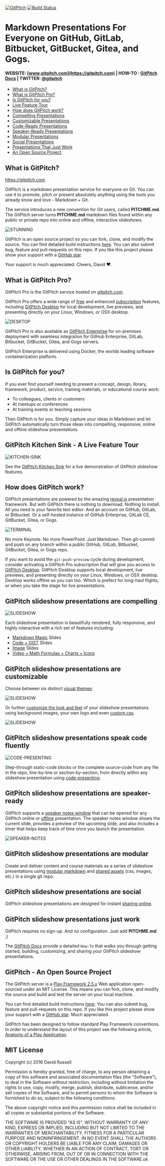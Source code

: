 [![GitPitch](https://gitpitch.com/assets/badge.svg)](https://gitpitch.com/gitpitch/gitpitch/master) [![Build Status](https://semaphoreci.com/api/v1/onetapbeyond/gitpitch/branches/master/shields_badge.svg)](https://semaphoreci.com/onetapbeyond/gitpitch)

# Markdown Presentations For Everyone on GitHub, GitLab, Bitbucket, GitBucket, Gitea, and Gogs.

#### WEBSITE: [www.gitpitch.com](https://gitpitch.com) | HOW-TO : [GitPitch Docs](https://gitpitch.com/docs) | TWITTER: [@gitpitch](https://twitter.com/gitpitch)

- [What is GitPitch?](#what-is-gitpitch)
- [What is GitPitch Pro?](#what-is-gitpitch-pro)
- [Is GitPitch for you?](#is-gitpitch-for-you)
- [Live Feature Tour](#gitpitch-kitchen-sink---a-live-feature-tour)
- [How does GitPitch work?](#how-does-gitpitch-work)
- [Compelling Presentations](#gitpitch-slideshow-presentations-are-compelling)
- [Customizable Presentations](#gitpitch-slideshow-presentations-are-customizable)
- [Code-Ready Presentations](#gitpitch-slideshow-presentations-speak-code-fluently)
- [Speaker-Ready Presentations](#gitpitch-slideshow-presentations-are-speaker-ready)
- [Modular Presentations](#gitpitch-slideshow-presentations-are-modular)
- [Social Presentations](#gitpitch-slideshow-presentations-are-social)
- [Presentations That Just Work](#gitpitch-slideshow-presentations-just-work)
- [An Open Source Project](#gitpitch---an-open-source-project)

## What is GitPitch?

https://gitpitch.com

GitPitch is a markdown presentation service for everyone on Git. You can use it
to promote, pitch or present absolutely anything using the tools you already
know and love - Markdown + Git.

The service introduces a new convention for Git users, called **PITCHME.md**.
The GitPitch server turns **PITCHME.md** markdown files found within any public
or private repo into online and offline, interactive slideshows.

![STUNNING](assets/images/stunning.png)

GitPitch is an open source project so you can fork, clone, and modify the source.
You can find detailed build instructions [here](https://github.com/gitpitch/gitpitch/wiki/Server-Build-Instructions).
You can also submit bug, feature and pull-requests on this repo. If you like
this project please show your support with a [GitHub star](https://github.com/gitpitch/gitpitch/stargazers).

Your support is much appreciated. Cheers, David :heart:.

## What is GitPitch Pro?

GitPitch Pro is the GitPitch service hosted on [gitpitch.com](https://gitpitch.com).

GitPitch Pro offers a wide range of [free](https://gitpitch.com/features) and
enhanced [subscription](https://gitpitch.com/pro-features) features, including
[GitPitch Desktop](https://gitpitch.com/desktop) for local development, live
previews, and presenting directly on your Linux, Windows, or OSX desktop.

![DESKTOP](assets/images/think-type-see.png)

GitPitch Pro is also available as [GitPitch Enterprise](https://gitpitch.com/docs/about/enterprise)
for on-premises deployment with seamless integration for GitHub Enterprise,
GitLab, Bitbucket, GitBucket, Gitea, and Gogs servers.

GitPitch Enterprise is delivered using Docker, the worlds leading software
containerization platform.

## Is GitPitch for you?

If you ever find yourself needing to present a concept, design, library, framework, product, service, training materials, or educational course work:

- To colleagues, clients or customers
- At meetups or conferences
- At training events or teaching sessions

Then GitPitch is for you. Simply capture your ideas in Markdown and let GitPitch automatically turn those ideas into compelling, responsive, online and offline slideshow presentations.

## GitPitch Kitchen Sink - A Live Feature Tour

![KITCHEN-SINK](assets/images/kitchen-sink.jpg)

See the [GitPitch Kitchen Sink](https://gitpitch.com/gitpitch/kitchen-sink) for a live demonstration of GitPitch slideshow features.

## How does GitPitch work?

GitPitch presentations are powered by the amazing [reveal.js](https://github.com/hakimel/reveal.js) presentation framework. But with GitPitch there is nothing to download. Nothing to install. All you need is your favorite text editor. And an account on GitHub, GitLab, or Bitbucket. Or a self-hosted instance of GitHub Enterprise, GitLab CE, GitBucket, Gitea, or Gogs.

![TERMINAL](images/gp-terminal.png)

No more Keynote. No more PowerPoint. Just Markdown. Then git-commit and push on
any branch within a public GitHub, GitLab, Bitbucket, GitBucket, Gitea, or Gogs repo.

If you want to avoid the `git-push-preview` cycle during development, consider activating a GitPitch Pro subscription that will give you access to [GitPitch Desktop](https://gitpitch.com/desktop). GitPitch Desktop supports local development, live previews, and presenting directly on your Linux, Windows, or OSX desktop. Desktop works offline so you can too. Which is prefect for long-haul flights, or when you take the stage for live presentations.

## GitPitch slideshow presentations are compelling

![SLIDESHOW](images/gp-slideshow-master.png)

Each slideshow presentation is beautifully rendered, fully responsive, and highly interactive with a rich set of features including:

- [Markdown Magic](https://gitpitch.com/docs/markdown-features) Slides
- [Code + GIST](https://gitpitch.com/docs/code-features) Slides
- [Image](https://gitpitch.com/docs/image-features) Slides
- [Video + Math Formulas + Charts + Icons](https://gitpitch.com/docs/rich-media-features)


## GitPitch slideshow presentations are customizable

Choose between six distinct [visual themes](https://gitpitch.com/docs/themes):

![SLIDESHOW](images/gp-slideshow-night.png)

Or further [customize the look and feel](https://gitpitch.com/docs/settings) of your slideshow presentations using background images, your own logo and even [custom css](https://gitpitch.com/docs/themes/custom).

![SLIDESHOW](images/gp-slideshow-room.png)

## GitPitch slideshow presentations speak code fluently

![CODE-PRESENTING](images/gp-code-presenting-series.gif)

Step-through static-code blocks or the complete source-code from any file in the repo, line-by-line or section-by-section, from directly within any slideshow presentation using [code-presenting](https://gitpitch.com/docs/code-features/presenting).

## GitPitch slideshow presentations are speaker-ready

GitPitch supports a [speaker notes window](https://gitpitch.com/docs/speaker-features) that can be opened for any GitPitch online or [offline](https://gitpitch.com/docs/foundation-features/offline) presentation. The speaker notes window shows the current slide, provides a preview of the upcoming slide, and also includes a timer that helps keep track of time once you launch the presentation.

![SPEAKER-NOTES](images/gp-speaker-notes.png)

## GitPitch slideshow presentations are modular

Create and deliver content and course materials as a series of slideshow presentations using [modular markdown](https://gitpitch.com/docs/git/branch-shared-markdown) and [shared assets](https://gitpitch.com/docs/git/branch-shared-assets) (css, images, etc.) in a single git repo.

## GitPitch slideshow presentations are social

GitPitch slideshow presentations are designed for instant [sharing online](https://gitpitch.com/docs/foundation-features/online).

## GitPitch slideshow presentations just work

GitPitch requires no sign-up. And no configuration. Just add **PITCHME.md** ;)

The [GitPitch Docs](https://gitpitch.com/docs) provide a detailed `How-To` that walks you through getting started, building, customizing, and sharing your GitPitch slideshow presentations.

## GitPitch - An Open Source Project

The GitPitch server is a [Play Framework 2.5.x](https://playframework.com/) Web application open-sourced under an MIT License. This means you can fork, clone, and modify the source and build and test the server on your local machine.

You can find detailed build instructions [here](https://github.com/gitpitch/gitpitch/wiki/Server-Build-Instructions). You can also submit bug, feature and pull-requests on this repo. If you like this project please show your support with a [GitHub star](https://github.com/gitpitch/gitpitch/stargazers). Much appreciated.

GitPitch has been designed to follow standard Play Framework conventions. In order to understand the layout of this project see the following article, [Anatomy of a Play Application](https://playframework.com/documentation/2.5.x/Anatomy).

## MIT License

Copyright (c) 2016 David Russell

Permission is hereby granted, free of charge, to any person obtaining a copy
of this software and associated documentation files (the "Software"), to deal
in the Software without restriction, including without limitation the rights
to use, copy, modify, merge, publish, distribute, sublicense, and/or sell
copies of the Software, and to permit persons to whom the Software is
furnished to do so, subject to the following conditions:

The above copyright notice and this permission notice shall be included in all
copies or substantial portions of the Software.

THE SOFTWARE IS PROVIDED "AS IS", WITHOUT WARRANTY OF ANY KIND, EXPRESS OR
IMPLIED, INCLUDING BUT NOT LIMITED TO THE WARRANTIES OF MERCHANTABILITY,
FITNESS FOR A PARTICULAR PURPOSE AND NONINFRINGEMENT. IN NO EVENT SHALL THE
AUTHORS OR COPYRIGHT HOLDERS BE LIABLE FOR ANY CLAIM, DAMAGES OR OTHER
LIABILITY, WHETHER IN AN ACTION OF CONTRACT, TORT OR OTHERWISE, ARISING FROM,
OUT OF OR IN CONNECTION WITH THE SOFTWARE OR THE USE OR OTHER DEALINGS IN THE
SOFTWARE.ok
